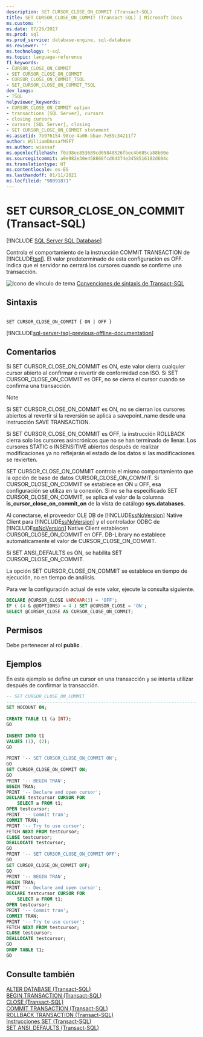 ```yaml
---
description: SET CURSOR_CLOSE_ON_COMMIT (Transact-SQL)
title: SET CURSOR_CLOSE_ON_COMMIT (Transact-SQL) | Microsoft Docs
ms.custom: ''
ms.date: 07/26/2017
ms.prod: sql
ms.prod_service: database-engine, sql-database
ms.reviewer: ''
ms.technology: t-sql
ms.topic: language-reference
f1_keywords:
- CURSOR_CLOSE_ON_COMMIT
- SET CURSOR_CLOSE_ON_COMMIT
- CURSOR_CLOSE_ON_COMMIT_TSQL
- SET_CURSOR_CLOSE_ON_COMMIT_TSQL
dev_langs:
- TSQL
helpviewer_keywords:
- CURSOR_CLOSE_ON_COMMIT option
- transactions [SQL Server], cursors
- closing cursors
- cursors [SQL Server], closing
- SET CURSOR_CLOSE_ON_COMMIT statement
ms.assetid: 7b976154-98ce-4a06-bbae-7e59c34211f7
author: WilliamDAssafMSFT
ms.author: wiassaf
ms.openlocfilehash: f0a98ee853689cd05848526fbec4b685ca88b00e
ms.sourcegitcommit: a9e982e30e458866fcd64374e3458516182d604c
ms.translationtype: HT
ms.contentlocale: es-ES
ms.lasthandoff: 01/11/2021
ms.locfileid: "98091871"
---
```

# <a name="set-cursor_close_on_commit-transact-sql"></a>SET CURSOR_CLOSE_ON_COMMIT (Transact-SQL)
[!INCLUDE [SQL Server SQL Database](../../includes/applies-to-version/sql-asdb.md)]

  Controla el comportamiento de la instrucción COMMIT TRANSACTION de [!INCLUDE[tsql](../../includes/tsql-md.md)]. El valor predeterminado de esta configuración es OFF. Indica que el servidor no cerrará los cursores cuando se confirme una transacción.  
  
 ![Icono de vínculo de tema](../../database-engine/configure-windows/media/topic-link.gif "Icono de vínculo de tema") [Convenciones de sintaxis de Transact-SQL](../../t-sql/language-elements/transact-sql-syntax-conventions-transact-sql.md)  
  
## <a name="syntax"></a>Sintaxis  
  
```syntaxsql
  
SET CURSOR_CLOSE_ON_COMMIT { ON | OFF }  
```  
  
[!INCLUDE[sql-server-tsql-previous-offline-documentation](../../includes/sql-server-tsql-previous-offline-documentation.md)]

## <a name="remarks"></a>Comentarios
 Si SET CURSOR_CLOSE_ON_COMMIT es ON, este valor cierra cualquier cursor abierto al confirmar o revertir de conformidad con ISO. Si SET CURSOR_CLOSE_ON_COMMIT es OFF, no se cierra el cursor cuando se confirma una transacción.  
  
> [!NOTE]  
>  Si SET CURSOR_CLOSE_ON_COMMIT es ON, no se cierran los cursores abiertos al revertir si la reversión se aplica a savepoint_name desde una instrucción SAVE TRANSACTION.  
  
 Si SET CURSOR_CLOSE_ON_COMMIT es OFF, la instrucción ROLLBACK cierra solo los cursores asincrónicos que no se han terminado de llenar. Los cursores STATIC o INSENSITIVE abiertos después de realizar modificaciones ya no reflejarán el estado de los datos si las modificaciones se revierten.  
  
 SET CURSOR_CLOSE_ON_COMMIT controla el mismo comportamiento que la opción de base de datos CURSOR_CLOSE_ON_COMMIT. Si CURSOR_CLOSE_ON_COMMIT se establece en ON u OFF, esa configuración se utiliza en la conexión. Si no se ha especificado SET CURSOR_CLOSE_ON_COMMIT, se aplica el valor de la columna **is_cursor_close_on_commit_on** de la vista de catálogo **sys.databases**.  
  
 Al conectarse, el proveedor OLE DB de [!INCLUDE[ssNoVersion](../../includes/ssnoversion-md.md)] Native Client para [!INCLUDE[ssNoVersion](../../includes/ssnoversion-md.md)] y el controlador ODBC de [!INCLUDE[ssNoVersion](../../includes/ssnoversion-md.md)] Native Client establecen CURSOR_CLOSE_ON_COMMIT en OFF. DB-Library no establece automáticamente el valor de CURSOR_CLOSE_ON_COMMIT.  
  
 Si SET ANSI_DEFAULTS es ON, se habilita SET CURSOR_CLOSE_ON_COMMIT.  
  
 La opción SET CURSOR_CLOSE_ON_COMMIT se establece en tiempo de ejecución, no en tiempo de análisis.  
  
 Para ver la configuración actual de este valor, ejecute la consulta siguiente.  
  
```sql
DECLARE @CURSOR_CLOSE VARCHAR(3) = 'OFF';  
IF ( (4 & @@OPTIONS) = 4 ) SET @CURSOR_CLOSE = 'ON';  
SELECT @CURSOR_CLOSE AS CURSOR_CLOSE_ON_COMMIT;  
```  
  
## <a name="permissions"></a>Permisos  
 Debe pertenecer al rol **public** .  
  
## <a name="examples"></a>Ejemplos  
 En este ejemplo se define un cursor en una transacción y se intenta utilizar después de confirmar la transacción.  
  
```sql
-- SET CURSOR_CLOSE_ON_COMMIT  
-------------------------------------------------------------------------------  
SET NOCOUNT ON;  
  
CREATE TABLE t1 (a INT);  
GO   
  
INSERT INTO t1   
VALUES (1), (2);  
GO  
  
PRINT '-- SET CURSOR_CLOSE_ON_COMMIT ON';  
GO  
SET CURSOR_CLOSE_ON_COMMIT ON;  
GO  
PRINT '-- BEGIN TRAN';  
BEGIN TRAN;  
PRINT '-- Declare and open cursor';  
DECLARE testcursor CURSOR FOR  
    SELECT a FROM t1;  
OPEN testcursor;  
PRINT '-- Commit tran';  
COMMIT TRAN;  
PRINT '-- Try to use cursor';  
FETCH NEXT FROM testcursor;  
CLOSE testcursor;  
DEALLOCATE testcursor;  
GO  
PRINT '-- SET CURSOR_CLOSE_ON_COMMIT OFF';  
GO  
SET CURSOR_CLOSE_ON_COMMIT OFF;  
GO  
PRINT '-- BEGIN TRAN';  
BEGIN TRAN;  
PRINT '-- Declare and open cursor';  
DECLARE testcursor CURSOR FOR  
    SELECT a FROM t1;  
OPEN testcursor;  
PRINT '-- Commit tran';  
COMMIT TRAN;  
PRINT '-- Try to use cursor';  
FETCH NEXT FROM testcursor;  
CLOSE testcursor;  
DEALLOCATE testcursor;  
GO  
DROP TABLE t1;  
GO  
```  
  
## <a name="see-also"></a>Consulte también  
 [ALTER DATABASE &#40;Transact-SQL&#41;](../../t-sql/statements/alter-database-transact-sql.md)   
 [BEGIN TRANSACTION &#40;Transact-SQL&#41;](../../t-sql/language-elements/begin-transaction-transact-sql.md)   
 [CLOSE &#40;Transact-SQL&#41;](../../t-sql/language-elements/close-transact-sql.md)   
 [COMMIT TRANSACTION &#40;Transact-SQL&#41;](../../t-sql/language-elements/commit-transaction-transact-sql.md)   
 [ROLLBACK TRANSACTION &#40;Transact-SQL&#41;](../../t-sql/language-elements/rollback-transaction-transact-sql.md)   
 [Instrucciones SET &#40;Transact-SQL&#41;](../../t-sql/statements/set-statements-transact-sql.md)   
 [SET ANSI_DEFAULTS &#40;Transact-SQL&#41;](../../t-sql/statements/set-ansi-defaults-transact-sql.md)  
  
  
